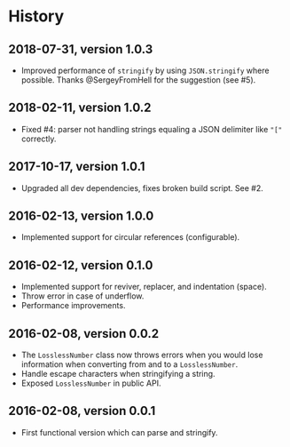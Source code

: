 # History


## 2018-07-31, version 1.0.3

- Improved performance of `stringify` by using `JSON.stringify` where
  possible. Thanks @SergeyFromHell for the suggestion (see #5).


## 2018-02-11, version 1.0.2

- Fixed #4: parser not handling strings equaling a JSON delimiter
  like `"["` correctly.


## 2017-10-17, version 1.0.1

- Upgraded all dev dependencies, fixes broken build script. See #2.


## 2016-02-13, version 1.0.0

- Implemented support for circular references (configurable).


## 2016-02-12, version 0.1.0

- Implemented support for reviver, replacer, and indentation (space).
- Throw error in case of underflow.
- Performance improvements.


## 2016-02-08, version 0.0.2

- The `LosslessNumber` class now throws errors when you would lose information
  when converting from and to a `LosslessNumber`.
- Handle escape characters when stringifying a string.
- Exposed `LosslessNumber` in public API.


## 2016-02-08, version 0.0.1

- First functional version which can parse and stringify.
